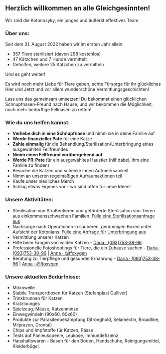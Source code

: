 ## Herzlich willkommen an alle Gleichgesinnten!

Wir sind die Kotonosyky, ein junges und äußerst effektives Team.

### Über uns:

Seit dem 31. August 2022 haben wir im ersten Jahr allein:

- 357 Tiere sterilisiert (davon 298 kostenlos)
- 47 Kätzchen und 7 Hunde vermittelt
- Geholfen, weitere 25 Kätzchen zu vermitteln

Und es geht weiter!

Es wird noch mehr Liebe für Tiere geben, echte Fürsorge für ihr glückliches Hier und Jetzt und vor allem wunderschöne Vermittlungsgeschichten!

Lass uns das gemeinsam umsetzen! Du bekommst einen glücklichen Schnupfnasen-Freund nach Hause, und wir bekommen die Möglichkeit, noch mehr bedürftige Fellnasen zu retten!

### Wie du uns helfen kannst:

- **Verliebe dich in eine Schnupfnase** und nimm sie in deine Familie auf
- **Werde finanzieller Pate** für eine Katze
- **Zahle einmalig** für die Behandlung/Sterilisation/Unterbringung eines ausgewählten Fellfreundes
- **Nimm einen Fellfreund vorübergehend auf**
- **Werde PR-Pate** für ein ausgewähltes Haustier (hilf dabei, ihm eine Familie zu finden)
- Besuche die Katzen und schenke ihnen Aufmerksamkeit
- Nimm an unseren regelmäßigen Aufräumaktionen teil
- Kaufe unser niedliches Merch
- Schlag etwas Eigenes vor - wir sind offen für neue Ideen!

### Unsere Aktivitäten:

- Sterilisation von Straßentieren und geförderte Sterilisation von Tieren aus einkommensschwachen Familien. [Fülle eine Sterilisationsanfrage aus](https://forms.gle/6FJdnF7M6kt2y9SN6)
- Nachsorge nach Operationen in sauberen, geräumigen Boxen unter Aufsicht der Kotonians. [Fülle eine Anfrage für Unterbringung aus](https://docs.google.com/forms/d/e/1FAIpQLSe4ku2wu7WAkZ0jZ2bwT3axrziXu-HhClPbBanMJzD20qwaWQ/viewform)
- Vermittlung unserer Katzen
- Hilfe beim Fangen von wilden Katzen - [Daria · (093)753-38-96](tel:+380937533896)
- Professionelle Fotoshootings für Tiere, die ein Zuhause suchen - [Daria · (093)753-38-96](tel:+380937533896) | [Anna · @ffoxygen](https://t.me/ffoxygen)
- Beratung zu Tierpflege und gesunder Ernährung - [Daria · (093)753-38-96](tel:+380937533896) | [Anna · @ffoxygen](https://t.me/ffoxygen)

### Unsere aktuellen Bedürfnisse:

- Mikrowelle
- Stabile Transportboxen für Katzen (Stefanplast Gulliver)
- Trinkbrunnen für Katzen
- Kratzlounges
- Spielzeug, Mäuse, Katzenminze
- Einwegwindeln (90x60, 60x60)
- Produkte zur Parasitenbekämpfung (Stronghold, Selamectin, Broadline, Milprazon, Drontal)
- Chips und Impfstoffe für Katzen, Pässe
- Tests auf Panleukopenie, Leukose, Immundefizienz
- Haushaltswaren - Besen für den Boden, Handschuhe, Reinigungsmittel, Kleiderbügel.